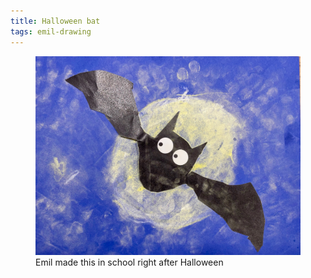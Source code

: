 ```yaml
---
title: Halloween bat
tags: emil-drawing
---
```

<figure class="hero">
<img src="/img/emil-drawing/IMG_3004D.jpg" alt="A friendly black bat with big white eyes in front of a dark blue background" >
<figcaption>Emil made this in school right after Halloween</figcaption>
</figure>
